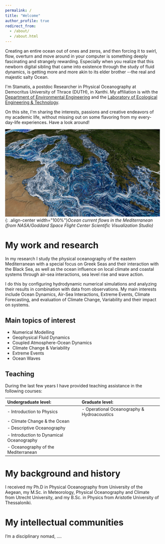 ```yaml
---
permalink: /
title: "Welcome"
author_profile: true
redirect_from: 
  - /about/
  - /about.html
---
```


Creating an entire ocean out of ones and zeros, and then forcing it to swirl, flow, overturn and move around in your computer is something deeply fascinating and strangely rewarding. Especially when you realize that this newborn digital sibling that came into existence through the study of fluid dynamics, is getting more and more akin to its elder brother --the real and majestic salty Ocean.

I'm Stamatis, a postdoc Researcher in Physical Oceanography at Democritus University of Thrace (DUTH), in Xanthi. My affiliation is with the [Department of Environmental Engineering](https://env.duth.gr/en/) and the [Laboratory of Ecological Engineering & Technology](https://env.duth.gr/en/laboratories/lab5/). 

On this site, I'm sharing the interests, passions and creative endeavors of my academic life, without missing out on some flavoring from my every-day-life experiences. Have a look around!

![](/images/med_final_03.03000.jpg){: .align-center width="100%"}*Ocean current flows in the Mediterranean (from NASA/Goddard Space Flight Center Scientific Visualization Studio)*

My work and research
======
In my research I study the physical oceanography of the eastern Mediterranean with a special focus on Greek Seas and their interaction with the Black Sea, as well as the ocean influence on local climate and coastal systems through air-sea interactions, sea level rise and wave action. 

I do this by configuring hydrodynamic numerical simulations and analyzing their results in combination with data from observations. My main interests include Ocean Dynamics, Air-Sea Interactions, Extreme Events, Climate Forecasting, and evaluation of Climate Change, Variability and their impact on systems.

Main topics of interest
------
- Numerical Modelling
- Geophysical Fluid Dynamics
- Coupled Atmosphere-Ocean Dynamics
- Climate Change & Variability
- Extreme Events
- Ocean Waves

Teaching
------
During the last few years I have provided teaching assistance in the following courses:

| **Undergraduate level:** | **Graduate level:** |
|:--|:--|
| - Introduction to Physics | - Operational Oceanography & Hydroacoustics |
| - Climate Change & the Ocean |  |
| - Descriptive Oceanography |  |
| - Introduction to Dynamical Oceanography |  |
| - Oceanography of the Mediterranean |  |
   

My background and history
======
I received my Ph.D in Physical Oceanography from University of the Aegean, my M.Sc. in Meteorology, Physical Oceanography and Climate from Utrecht University, and my B.Sc. in Physics from Aristotle University of Thessaloniki. <!-- from the UC-Berkeley School of Information, my M.A. from the Communication, Culture, and Technology program at Georgetown University, and my B.A. in the Humanities program at the University of Texas at Austin. For just under five years after receiving my Ph.D, I was at the Berkeley Institute for Data Science as a staff ethnographer. At BIDS, I was first a postdoctoral scholar, then became a principal investigator and led several research and education efforts, including the institute’s Data Science Studies efforts and the Best Practices in Data Science series.-->

My intellectual communities
======
I’m a disciplinary nomad, ....<!-- integrating disciplines like computer science, information science, social psychology, and organization/management science with fields like philosophy, sociology, anthropology, and history of science and technology. In terms of academic specialties, I spend a lot of my time in the fields of Science and Technology Studies, Computer-Supported Cooperative Work, and new media / internet studies. Methodologically, while I am trained as a qualitative ethnographer, I also rely on other qualitative, quantitative, and computational methods. I often use more statistical forms of analysis to contextualize and further support more qualitative approaches, frequently collaborating with people from other disciplines. I frequently speak at conferences and events, and I also consult with various groups, organizations, and companies about a wide range of topics.-->
